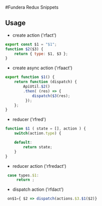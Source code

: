 #Fundera Redux Snippets

## Usage

 - create action ('rfact')
```js
export const $1 = "$1";
function $2($3) {
	return { type: $1, $3 };
}
```
 - create async action ('rfaact')
```js
export function $1() {
	return function (dispatch) {
	    ApiUtil.$2()
        .then( (res) => {
	        dispatch($3(res);
         });
    };
}
```

 - reducer ('rfred')
```js
function $1 ( state = [], action ) {
	switch(action.type) {

    default:
	    return state;
    }
}
```

- reducer action ('rfredact')
```js
 case types.$1:
	 return ;
```

- dispatch action ('rfdact')
```js
 on$1={ $2 => dispatch(actions.$3.$1($2)}
```
